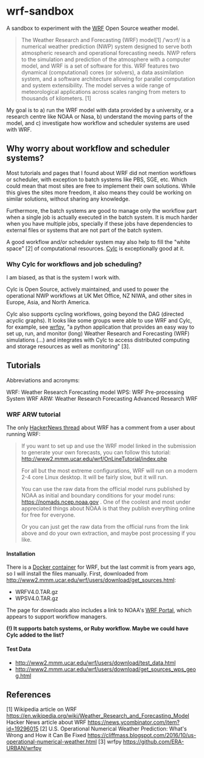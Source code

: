 # wrf-sandbox

A sandbox to experiment with the [WRF](https://github.com/wrf-model/WRF) Open Source weather model.

>The Weather Research and Forecasting (WRF) model[1] /ˈwɔːrf/ is a numerical weather prediction (NWP) system designed to serve both atmospheric research and operational forecasting needs. NWP refers to the simulation and prediction of the atmosphere with a computer model, and WRF is a set of software for this. WRF features two dynamical (computational) cores (or solvers), a data assimilation system, and a software architecture allowing for parallel computation and system extensibility. The model serves a wide range of meteorological applications across scales ranging from meters to thousands of kilometers. [1]

My goal is to a) run the WRF model with data provided by a university, or a research centre like NOAA or Nasa, b) understand the moving parts of the model, and c) investigate how workflow and scheduler systems are used with WRF.

## Why worry about workflow and scheduler systems?

Most tutorials and pages that I found about WRF did not mention workflows or scheduler, with exception to batch systems like PBS, SGE, etc. Which could mean that most sites are free to implement their own solutions. While this gives the sites more freedom, it also means they could be working on similar solutions, without sharing any knowledge.

Furthermore, the batch systems are good to manage only the workflow part when a single job is actually executed in the batch system. It is much harder when you have multiple jobs, specially if these jobs have dependencies to external files or systems that are not part of the batch system.

A good workflow and/or scheduler system may also help to fill the "white space" [2] of computational resources. [Cylc](https://cylc.github.io) is exceptionally good at it.

### Why Cylc for workflows and job scheduling?

I am biased, as that is the system I work with.

Cylc is Open Source, actively maintained, and used to power the operational NWP workflows at UK Met Office, NZ NIWA, and other sites in Europe, Asia, and North America.

Cylc also supports cycling workflows, going beyond the DAG (directed acyclic graphs). It looks like some groups were able to use WRF and Cylc, for example, see [wrfpy](https://github.com/ERA-URBAN/wrfpy), "a python application that provides an easy way to set up, run, and monitor (long) Weather Research and Forecasting (WRF) simulations (...) and integrates with Cylc to access distributed computing and storage resources as well as monitoring" [3].

## Tutorials

Abbreviations and acronyms:

WRF: Weather Research Forecasting model
WPS: WRF Pre-processing System
WRF ARW: Weather Research Forecasting Advanced Research WRF

### WRF ARW tutorial

The only [HackerNews thread](https://news.ycombinator.com/item?id=19296015) about WRF has a comment from a user about running WRF:

>If you want to set up and use the WRF model linked in the submission to generate your own forecasts, you can follow this tutorial: http://www2.mmm.ucar.edu/wrf/OnLineTutorial/index.php
>
>For all but the most extreme configurations, WRF will run on a modern 2-4 core Linux desktop. It will be fairly slow, but it will run.
>
>You can use the raw data from the official model runs published by NOAA as initial and boundary conditions for your model runs: https://nomads.ncep.noaa.gov . One of the coolest and most under appreciated things about NOAA is that they publish everything online for free for everyone.
>
>Or you can just get the raw data from the official runs from the link above and do your own extraction, and maybe post processing if you like.

#### Installation

There is a [Docker container]() for WRF, but the last commit is from years ago, so I will install the files manually. First, downloaded from http://www2.mmm.ucar.edu/wrf/users/download/get_sources.html:

- WRFV4.0.TAR.gz
- WPSV4.0.TAR.gz

The page for downloads also includes a link to NOAA's [WRF Portal](https://esrl.noaa.gov/gsd/wrfportal/WRFPortal.html), which appears to support workflow managers.

**(!) It supports batch systems, or Ruby workflow. Maybe we could have Cylc added to the list?**

#### Test Data

- http://www2.mmm.ucar.edu/wrf/users/download/test_data.html
- http://www2.mmm.ucar.edu/wrf/users/download/get_sources_wps_geog.html

## References

[1] Wikipedia article on WRF https://en.wikipedia.org/wiki/Weather_Research_and_Forecasting_Model
Hacker News article about WRF https://news.ycombinator.com/item?id=19296015
[2] U.S. Operational Numerical Weather Prediction: What's Wrong and How it Can Be Fixed https://cliffmass.blogspot.com/2016/10/us-operational-numerical-weather.html
[3] wrfpy https://github.com/ERA-URBAN/wrfpy